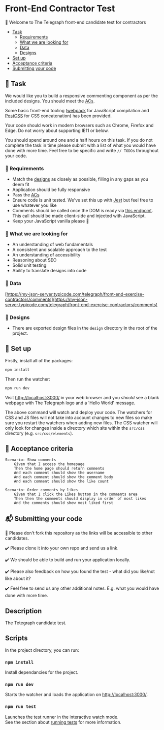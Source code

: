 # Front-End Contractor Test

:wave: Welcome to The Telegraph front-end candidate test for contractors

- [Task](#wrench-task)
	- [Requirements](#mega-requirements)
	- [What we are looking for](#mag_right-what-we-are-looking-for)
	- [Data](#open_file_folder-data)
	- [Designs](#art-designs)
- [Set up](#floppy_disk-set-up)
- [Acceptance criteria](#scroll-acceptance-criteria)
- [Submitting your code](#mailbox_with_mail-submitting-your-code)

## :wrench: Task 

We would like you to build a responsive commenting component as per the included designs. You should meet the [ACs](#scroll-acceptance-criteria).

Some basic front-end tooling ([webpack](https://webpack.js.org/) for JavaScript compilation and [PostCSS](https://postcss.org/) for CSS concatenation) has been provided.

Your code should work in modern browsers such as Chrome, Firefox and Edge. Do not worry about supporting IE11 or below.

You should spend around one and a half hours on this task. If you do not complete the task in time please submit with a list of what you would have done with more time. Feel free to be specific and write `// TODO`s throughout your code.

### :mega: Requirements

* Match the [designs](#art-designs) as closely as possible, filling in any gaps as you deem fit
* Application should be fully responsive
* Pass the [ACs](#scroll-acceptance-criteria)
* Ensure code is unit tested. We've set this up with [Jest](https://jestjs.io/) but feel free to use whatever you like
* Comments should be called once the DOM is ready via [this endpoint](https://my-json-server.typicode.com/telegraph/front-end-exercise-contractors/comments). This call should be made client-side and injected with JavaScript.
* Keep your JavaScript vanilla please :icecream:

### :mag_right: What we are looking for

* An understanding of web fundamentals
* A consistent and scalable approach to the test
* An understanding of accessibility
* Reasoning about SEO
* Solid unit testing
* Ability to translate designs into code

### :open_file_folder: Data

[https://my-json-server.typicode.com/telegraph/front-end-exercise-contractors/comments](https://my-json-server.typicode.com/telegraph/front-end-exercise-contractors/comments)

### :art: Designs

* There are exported design files in the `design` directory in the root of the project.

## :floppy_disk: Set up

Firstly, install all of the packages:

```sh
npm install
```

Then run the watcher:

```sh
npm run dev
```

Visit [http://localhost:3000/](http://localhost:3000/) in your web browser and you *should* see a blank webpage with The Telegraph logo and a 'Hello World' message.

The above command will watch and deploy your code. The watchers for CSS and JS files will not take into account changes to new files so make sure you restart the watchers when adding new files. The CSS watcher will only look for changes inside a directory which sits within the `src/css` directory (e.g. `src/css/elements`).

## :scroll: Acceptance criteria

```
Scenario: Show comments
	Given that I access the homepage
	Then the home page should return comments
	And each comment should show the username
	And each comment should show the comment body
	And each comment should show the like count
```

```
Scenario: Order comments by likes
	Given that I click the Likes button in the comments area
	Then then the comments should display in order of most likes
	And the comments should show most liked first
```

## :mailbox_with_mail: Submitting your code

:no_entry_sign: Please don't fork this repository as the links will be accessible to other candidates. 

:heavy_check_mark: Please clone it into your own repo and send us a link. 

:heavy_check_mark: We should be able to build and run your application locally.

:heavy_check_mark: Please also feedback on how you found the test - what did you like/not like about it?

:heavy_check_mark: Feel free to send us any other additional notes. E.g. what you would have done with more time.


## Description

The Tetegraph candidate test.

## Scripts

In the project directory, you can run:

### `npm install`

Install dependancies for the project.

### `npm run dev`

Starts the watcher and loads the application on [http://localhost:3000/](http://localhost:3000/).

### `npm run test`

Launches the test runner in the interactive watch mode.\
See the section about [running tests](https://facebook.github.io/create-react-app/docs/running-tests) for more information.
